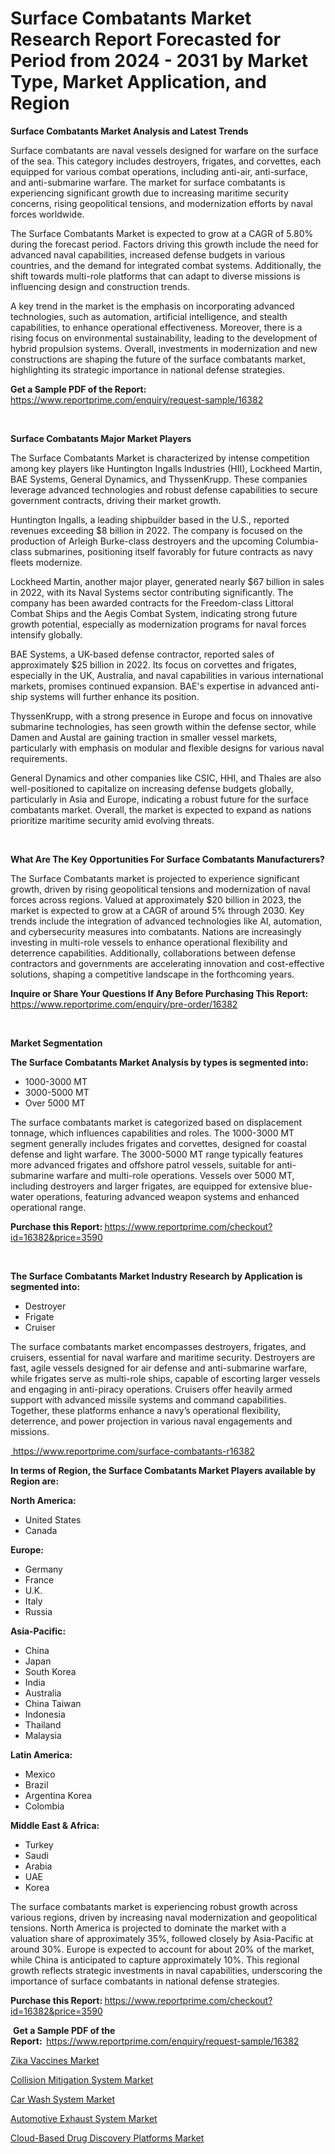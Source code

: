 <p><h1>Surface Combatants Market Research Report Forecasted for Period from 2024 -  2031 by Market Type, Market Application, and Region</h1></p><p><strong>Surface Combatants Market Analysis and Latest Trends</strong></p>
<p><p>Surface combatants are naval vessels designed for warfare on the surface of the sea. This category includes destroyers, frigates, and corvettes, each equipped for various combat operations, including anti-air, anti-surface, and anti-submarine warfare. The market for surface combatants is experiencing significant growth due to increasing maritime security concerns, rising geopolitical tensions, and modernization efforts by naval forces worldwide.</p><p>The Surface Combatants Market is expected to grow at a CAGR of 5.80% during the forecast period. Factors driving this growth include the need for advanced naval capabilities, increased defense budgets in various countries, and the demand for integrated combat systems. Additionally, the shift towards multi-role platforms that can adapt to diverse missions is influencing design and construction trends.</p><p>A key trend in the market is the emphasis on incorporating advanced technologies, such as automation, artificial intelligence, and stealth capabilities, to enhance operational effectiveness. Moreover, there is a rising focus on environmental sustainability, leading to the development of hybrid propulsion systems. Overall, investments in modernization and new constructions are shaping the future of the surface combatants market, highlighting its strategic importance in national defense strategies.</p></p>
<p><strong>Get a Sample PDF of the Report:&nbsp;</strong> <a href="https://www.reportprime.com/enquiry/request-sample/16382?utm_campaign=11&utm_medium=2&utm_source=Github&utm_content=ia&utm_term=23112024&utm_id=surface-combatants">https://www.reportprime.com/enquiry/request-sample/16382</a></p>
<p>&nbsp;</p>
<p><strong>Surface Combatants Major Market Players</strong></p>
<p><p>The Surface Combatants Market is characterized by intense competition among key players like Huntington Ingalls Industries (HII), Lockheed Martin, BAE Systems, General Dynamics, and ThyssenKrupp. These companies leverage advanced technologies and robust defense capabilities to secure government contracts, driving their market growth.</p><p>Huntington Ingalls, a leading shipbuilder based in the U.S., reported revenues exceeding $8 billion in 2022. The company is focused on the production of Arleigh Burke-class destroyers and the upcoming Columbia-class submarines, positioning itself favorably for future contracts as navy fleets modernize.</p><p>Lockheed Martin, another major player, generated nearly $67 billion in sales in 2022, with its Naval Systems sector contributing significantly. The company has been awarded contracts for the Freedom-class Littoral Combat Ships and the Aegis Combat System, indicating strong future growth potential, especially as modernization programs for naval forces intensify globally.</p><p>BAE Systems, a UK-based defense contractor, reported sales of approximately $25 billion in 2022. Its focus on corvettes and frigates, especially in the UK, Australia, and naval capabilities in various international markets, promises continued expansion. BAE's expertise in advanced anti-ship systems will further enhance its position.</p><p>ThyssenKrupp, with a strong presence in Europe and focus on innovative submarine technologies, has seen growth within the defense sector, while Damen and Austal are gaining traction in smaller vessel markets, particularly with emphasis on modular and flexible designs for various naval requirements.</p><p>General Dynamics and other companies like CSIC, HHI, and Thales are also well-positioned to capitalize on increasing defense budgets globally, particularly in Asia and Europe, indicating a robust future for the surface combatants market. Overall, the market is expected to expand as nations prioritize maritime security amid evolving threats.</p></p>
<p>&nbsp;</p>
<p><strong>What Are The Key Opportunities For Surface Combatants Manufacturers?</strong></p>
<p><p>The Surface Combatants market is projected to experience significant growth, driven by rising geopolitical tensions and modernization of naval forces across regions. Valued at approximately $20 billion in 2023, the market is expected to grow at a CAGR of around 5% through 2030. Key trends include the integration of advanced technologies like AI, automation, and cybersecurity measures into combatants. Nations are increasingly investing in multi-role vessels to enhance operational flexibility and deterrence capabilities. Additionally, collaborations between defense contractors and governments are accelerating innovation and cost-effective solutions, shaping a competitive landscape in the forthcoming years.</p></p>
<p><strong>Inquire or Share Your Questions If Any Before Purchasing This Report:</strong> <a href="https://www.reportprime.com/enquiry/pre-order/16382?utm_campaign=11&utm_medium=2&utm_source=Github&utm_content=ia&utm_term=23112024&utm_id=surface-combatants">https://www.reportprime.com/enquiry/pre-order/16382</a></p>
<p>&nbsp;</p>
<p><strong>Market Segmentation</strong></p>
<p><strong>The Surface Combatants Market Analysis by types is segmented into:</strong></p>
<p><ul><li>1000-3000 MT</li><li>3000-5000 MT</li><li>Over 5000 MT</li></ul></p>
<p><p>The surface combatants market is categorized based on displacement tonnage, which influences capabilities and roles. The 1000-3000 MT segment generally includes frigates and corvettes, designed for coastal defense and light warfare. The 3000-5000 MT range typically features more advanced frigates and offshore patrol vessels, suitable for anti-submarine warfare and multi-role operations. Vessels over 5000 MT, including destroyers and larger frigates, are equipped for extensive blue-water operations, featuring advanced weapon systems and enhanced operational range.</p></p>
<p><strong>Purchase this Report:&nbsp;</strong><a href="https://www.reportprime.com/checkout?id=16382&price=3590&utm_campaign=11&utm_medium=2&utm_source=Github&utm_content=ia&utm_term=23112024&utm_id=surface-combatants">https://www.reportprime.com/checkout?id=16382&price=3590</a></p>
<p>&nbsp;</p>
<p><strong>The Surface Combatants Market Industry Research by Application is segmented into:</strong></p>
<p><ul><li>Destroyer</li><li>Frigate</li><li>Cruiser</li></ul></p>
<p><p>The surface combatants market encompasses destroyers, frigates, and cruisers, essential for naval warfare and maritime security. Destroyers are fast, agile vessels designed for air defense and anti-submarine warfare, while frigates serve as multi-role ships, capable of escorting larger vessels and engaging in anti-piracy operations. Cruisers offer heavily armed support with advanced missile systems and command capabilities. Together, these platforms enhance a navy’s operational flexibility, deterrence, and power projection in various naval engagements and missions.</p></p>
<p><a href="https://www.reportprime.com/surface-combatants-r16382?utm_campaign=11&utm_medium=2&utm_source=Github&utm_content=ia&utm_term=23112024&utm_id=surface-combatants">&nbsp;https://www.reportprime.com/surface-combatants-r16382</a></p>
<p><strong>In terms of Region, the Surface Combatants Market Players available by Region are:</strong></p>
<p>
    <p> <strong> North America: </strong>
        <ul>
            <li>United States</li>
            <li>Canada</li>
        </ul>
        </p> 
    <p> <strong> Europe: </strong>
        <ul>
            <li>Germany</li>
            <li>France</li>
            <li>U.K.</li>
            <li>Italy</li>
            <li>Russia</li>
        </ul>
        </p> 
    <p> <strong> Asia-Pacific: </strong>
        <ul>
            <li>China</li>
            <li>Japan</li>
            <li>South Korea</li>
            <li>India</li>
            <li>Australia</li>
            <li>China Taiwan</li>
            <li>Indonesia</li>
            <li>Thailand</li>
            <li>Malaysia</li>
        </ul>
        </p> 
    <p> <strong> Latin America: </strong>
        <ul>
            <li>Mexico</li>
            <li>Brazil</li>
            <li>Argentina Korea</li>
            <li>Colombia</li>
        </ul>
        </p> 
    <p> <strong> Middle East & Africa: </strong>
        <ul>
            <li>Turkey</li>
            <li>Saudi</li>
            <li>Arabia</li>
            <li>UAE</li>
            <li>Korea</li>
        </ul>
    </p>
    </p>
<p><p>The surface combatants market is experiencing robust growth across various regions, driven by increasing naval modernization and geopolitical tensions. North America is projected to dominate the market with a valuation share of approximately 35%, followed closely by Asia-Pacific at around 30%. Europe is expected to account for about 20% of the market, while China is anticipated to capture approximately 10%. This regional growth reflects strategic investments in naval capabilities, underscoring the importance of surface combatants in national defense strategies.</p></p>
<p><strong>Purchase this Report: </strong><a href="https://www.reportprime.com/checkout?id=16382&price=3590&utm_campaign=11&utm_medium=2&utm_source=Github&utm_content=ia&utm_term=23112024&utm_id=surface-combatants">https://www.reportprime.com/checkout?id=16382&price=3590</a></p>
<p>&nbsp;<strong>Get a Sample PDF of the Report:&nbsp;&nbsp;</strong><a href="https://www.reportprime.com/enquiry/request-sample/16382?utm_campaign=11&utm_medium=2&utm_source=Github&utm_content=ia&utm_term=23112024&utm_id=surface-combatants">https://www.reportprime.com/enquiry/request-sample/16382</a></p>
<p><strong></strong></p>
<p><p><a href="https://www.linkedin.com/pulse/projecting-zika-vaccines-markets-future-thorough-examination-jobse?utm_campaign=11&utm_medium=2&utm_source=Github&utm_content=ia&utm_term=23112024&utm_id=surface-combatants">Zika Vaccines Market</a></p><p><a href="https://issuu.com/reportprime-2/docs/collision-mitigation-system-market-_fd3ab3bc42cf1e?utm_campaign=11&utm_medium=2&utm_source=Github&utm_content=ia&utm_term=23112024&utm_id=surface-combatants">Collision Mitigation System Market</a></p><p><a href="https://github.com/ChiragRp1/Market-Research-Report-List-6/blob/main/car-wash-system-market.md?utm_campaign=11&utm_medium=2&utm_source=Github&utm_content=ia&utm_term=23112024&utm_id=surface-combatants">Car Wash System Market</a></p><p><a href="https://github.com/KamrulHadi87/Market-Research-Report-List-1/blob/main/automotive-exhaust-system-market.md?utm_campaign=11&utm_medium=2&utm_source=Github&utm_content=ia&utm_term=23112024&utm_id=surface-combatants">Automotive Exhaust System Market</a></p><p><a href="https://issuu.com/reportprime-2/docs/cloud-based-drug-discovery-platform_52b2092cc16058?utm_campaign=11&utm_medium=2&utm_source=Github&utm_content=ia&utm_term=23112024&utm_id=surface-combatants">Cloud-Based Drug Discovery Platforms Market</a></p></p>